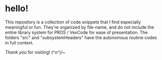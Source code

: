 # hello!

This repository is a collection of code snippets that I find especially meaningful or fun. They're organized by file-name, and do not include the entire library system for PROS / VexCode for ease of presentation. The folders "src" and "subsystemHeaders" have the autonomous routine codes in full context. 

*Thank you* for visiting! \(^o^)/~
